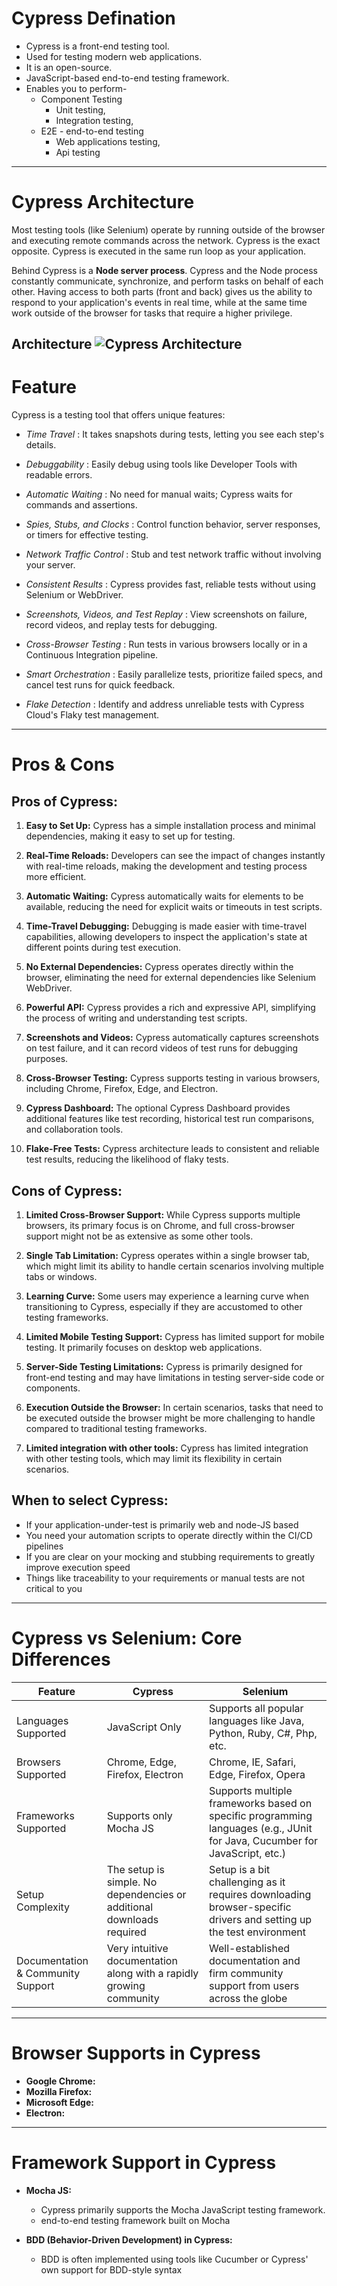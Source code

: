 # Cypress Defination
* Cypress is a front-end testing tool.
* Used for testing modern web applications.
* It is an open-source.
* JavaScript-based end-to-end testing framework.
* Enables you to perform- 
    * Component Testing
        * Unit testing, 
        * Integration testing, 
    * E2E - end-to-end testing
        * Web applications testing,
        * Api testing

---
# Cypress Architecture
Most testing tools (like Selenium) operate by running outside of the browser and executing remote commands across the network. Cypress is the exact opposite. Cypress is executed in the same run loop as your application.

Behind Cypress is a **Node server process**. Cypress and the Node process constantly communicate, synchronize, and perform tasks on behalf of each other. Having access to both parts (front and back) gives us the ability to respond to your application's events in real time, while at the same time work outside of the browser for tasks that require a higher privilege.

Architecture
![Cypress Architecture](https://www.programsbuzz.com/sites/default/files/inline-images/A%20%281%29.png)
---
# Feature
Cypress is a testing tool that offers unique features:

* _Time Travel_ : It takes snapshots during tests, letting you see each step's details.

* _Debuggability_ : Easily debug using tools like Developer Tools with readable errors.
* _Automatic Waiting_ : No need for manual waits; Cypress waits for commands and assertions.
* _Spies, Stubs, and Clocks_ : Control function behavior, server responses, or timers for effective testing.
* _Network Traffic Control_ : Stub and test network traffic without involving your server.
* _Consistent Results_ : Cypress provides fast, reliable tests without using Selenium or WebDriver.
* _Screenshots, Videos, and Test Replay_ : View screenshots on failure, record videos, and replay tests for debugging.
* _Cross-Browser Testing_ : Run tests in various browsers locally or in a Continuous Integration pipeline.
* _Smart Orchestration_ : Easily parallelize tests, prioritize failed specs, and cancel test runs for quick feedback.
* _Flake Detection_ : Identify and address unreliable tests with Cypress Cloud's Flaky test management.
---
# Pros & Cons
## Pros of Cypress:

1. **Easy to Set Up:** Cypress has a simple installation process and minimal dependencies, making it easy to set up for testing.

2. **Real-Time Reloads:** Developers can see the impact of changes instantly with real-time reloads, making the development and testing process more efficient.

3. **Automatic Waiting:** Cypress automatically waits for elements to be available, reducing the need for explicit waits or timeouts in test scripts.

4. **Time-Travel Debugging:** Debugging is made easier with time-travel capabilities, allowing developers to inspect the application's state at different points during test execution.

5. **No External Dependencies:** Cypress operates directly within the browser, eliminating the need for external dependencies like Selenium WebDriver.

6. **Powerful API:** Cypress provides a rich and expressive API, simplifying the process of writing and understanding test scripts.

7. **Screenshots and Videos:** Cypress automatically captures screenshots on test failure, and it can record videos of test runs for debugging purposes.

8. **Cross-Browser Testing:** Cypress supports testing in various browsers, including Chrome, Firefox, Edge, and Electron.

9. **Cypress Dashboard:** The optional Cypress Dashboard provides additional features like test recording, historical test run comparisons, and collaboration tools.

10. **Flake-Free Tests:** Cypress architecture leads to consistent and reliable test results, reducing the likelihood of flaky tests.

## Cons of Cypress:

1. **Limited Cross-Browser Support:** While Cypress supports multiple browsers, its primary focus is on Chrome, and full cross-browser support might not be as extensive as some other tools.

2. **Single Tab Limitation:** Cypress operates within a single browser tab, which might limit its ability to handle certain scenarios involving multiple tabs or windows.

3. **Learning Curve:** Some users may experience a learning curve when transitioning to Cypress, especially if they are accustomed to other testing frameworks.

4. **Limited Mobile Testing Support:** Cypress has limited support for mobile testing. It primarily focuses on desktop web applications.

5. **Server-Side Testing Limitations:** Cypress is primarily designed for front-end testing and may have limitations in testing server-side code or components.

6. **Execution Outside the Browser:** In certain scenarios, tasks that need to be executed outside the browser might be more challenging to handle compared to traditional testing frameworks.

7. **Limited integration with other tools:** Cypress has limited integration with other testing tools, which may limit its flexibility in certain scenarios.

## When to select Cypress:
* If your application-under-test is primarily web and node-JS based
* You need your automation scripts to operate directly within the CI/CD pipelines
* If you are clear on your mocking and stubbing requirements to greatly improve execution speed
* Things like traceability to your requirements or manual tests are not critical to you
---
# Cypress vs Selenium: Core Differences

| Feature                   | Cypress                                      | Selenium                                                                                             |
|---------------------------|----------------------------------------------|-------------------------------------------------------------------------------------------------------|
| Languages Supported       | JavaScript Only                              | Supports all popular languages like Java, Python, Ruby, C#, Php, etc.                                |
| Browsers Supported        | Chrome, Edge, Firefox, Electron              | Chrome, IE, Safari, Edge, Firefox, Opera                                                              |
| Frameworks Supported      | Supports only Mocha JS                       | Supports multiple frameworks based on specific programming languages (e.g., JUnit for Java, Cucumber for JavaScript, etc.) |
| Setup Complexity          | The setup is simple. No dependencies or additional downloads required | Setup is a bit challenging as it requires downloading browser-specific drivers and setting up the test environment |
| Documentation & Community Support | Very intuitive documentation along with a rapidly growing community | Well-established documentation and firm community support from users across the globe                 |
---
# Browser Supports in Cypress

- **Google Chrome:**
- **Mozilla Firefox:**
- **Microsoft Edge:**
- **Electron:**
---
# Framework Support in Cypress

- **Mocha JS:**
  - Cypress primarily supports the Mocha JavaScript testing framework.
  - end-to-end testing framework built on Mocha

- **BDD (Behavior-Driven Development) in Cypress:**
  - BDD is often implemented using tools like Cucumber or Cypress' own support for BDD-style syntax


